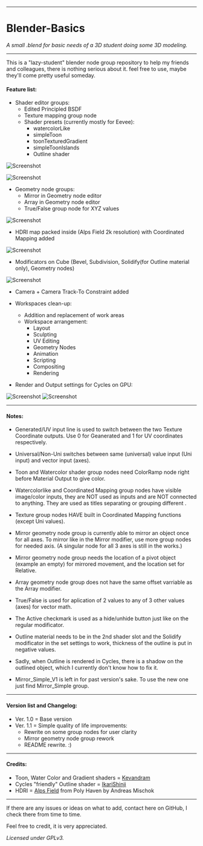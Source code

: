 ___
# Blender-Basics

*A small .blend for basic needs of a 3D student doing some 3D modeling.*
___
This is a "lazy-student" blender node group repository to help my friends and colleagues, there is nothing serious about it. feel free to use, maybe they'll come pretty useful someday.
#### Feature list:

* Shader editor groups:
	* Edited Principled BSDF
	* Texture mapping group node
	* Shader presets (currently mostly for Eevee):
		* watercolorLike
		* simpleToon
		* toonTexturedGradient
		* simpleToonIslands
		* Outline shader

![Screenshot](https://github.com/Demeterino/Blender-Basics/blob/main/images/shadNode.png)

![Screenshot](https://github.com/Demeterino/Blender-Basics/blob/main/images/outlineNode.png)

* Geometry node groups:
	* Mirror in Geometry node editor
	* Array in Geometry node editor
	* True/False group node for XYZ values

![Screenshot](https://github.com/Demeterino/Blender-Basics/blob/main/images/geoNode.png)

* HDRI map packed inside (Alps Field 2k resolution) with Coordinated Mapping added

![Screenshot](https://github.com/Demeterino/Blender-Basics/blob/main/images/worldConfig.png)

* Modificators on Cube (Bevel, Subdivision, Solidify(for Outline material only), Geometry nodes)

![Screenshot](https://github.com/Demeterino/Blender-Basics/blob/main/images/modif.png)

* Camera + Camera Track-To Constraint added

* Workspaces clean-up:
	* Addition and replacement of work areas 
	* Workspace arrangement:
		* Layout
		* Sculpting
		* UV Editing
		* Geometry Nodes
		* Animation
		* Scripting
		* Compositing
		* Rendering

* Render and Output settings for Cycles on GPU:

![Screenshot](https://github.com/Demeterino/Blender-Basics/blob/main/images/rendConfig.png)
![Screenshot](https://github.com/Demeterino/Blender-Basics/blob/main/images/outConfig.png)

---
#### Notes:

* Generated/UV input line is used to switch between the two Texture Coordinate outputs. Use 0 for Geanerated and 1 for UV coordinates respectively.
* Universal/Non-Uni switches between same (universal) value input (Uni input) and vector input (axes).
* Toon and Watercolor shader group nodes need ColorRamp node right before Material Output to give color.
* Watercolorlike and Coordinated Mapping group nodes have visible image/color inputs, they are NOT used as inputs and are NOT connected to anything. They are used as titles separating or grouping different .
* Texture group nodes HAVE built in Coordinated Mapping functions (except Uni values).

* Mirror geometry node group is currently able to mirror an object once for all axes. To mirror like in the Mirror modifier, use more group nodes for needed axis. (A singular node for all 3 axes is still in the works.)
* Mirror geometry node group needs the location of a pivot object (example an empty) for mirrored movement, and the location set for Relative. 
* Array geometry node group does not have the same offset varriable as the Array modifier.
* True/False is used for aplication of 2 values to any of 3 other values (axes) for vector math.
* The Active checkmark is used as a hide/unhide button just like on the regular modificator.

* Outline material needs to be in the 2nd shader slot and the Solidify modificator in the set settings to work, thickness of the outline is put in negative values.
* Sadly, when Outline is rendered in Cycles, there is a shadow on the outlined object, which I currently don't know how to fix it. 

* Mirror_Simple_V1 is left in for past version's sake. To use the new one just find Mirror_Simple group.
---
#### Version list and Changelog:

* Ver. 1.0 = Base version
* Ver. 1.1 = Simple quality of life improvements:
	* Rewrite on some group nodes for user clarity
	* Mirror geometry node group rework
	* README rewrite. :) 
	
---
#### Credits:
* Toon, Water Color and Gradient shaders = [Kevandram](https://www.youtube.com/@kevandram)
* Cycles "friendly" Outline shader = [IkariShinji](https://blenderartists.org/t/backface-culling-doesnt-show-up-in-render/1111988/5)
* HDRI = [Alps Field](https://polyhaven.com/a/alps_field) from Poly Haven by Andreas Mischok
---
If there are any issues or ideas on what to add, contact here on GitHub, I check there from time to time.

Feel free to credit, it is very appreciated.

*Licensed under GPLv3.*
